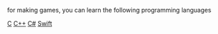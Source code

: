 for making games, you can learn the following programming languages

[C](../../planguage/c.md)
[C++](../../planguage/cplusplus.md)
[C#](../../planguage/csharp.md)
[Swift](../../planguage/swift.md)